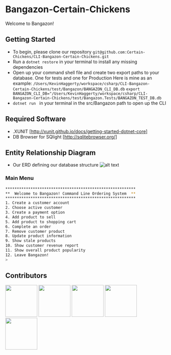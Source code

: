 # Bangazon-Certain-Chickens
Welcome to Bangazon!  
## Getting Started
- To begin, please clone our repository ```git@github.com:Certain-Chickens/CLI-Bangazon-Certain-Chickens.git```
- Run a ```dotnet restore``` in your terminal to install any missing dependencies
- Open up your command shell file and create two export paths to your database.  One for tests and one for Production  Here is mine as an example: ```/Users/KevinHaggerty/workspace/csharp/CLI-Bangazon-Certain-Chickens/test/Bangazon/BANGAZON_CLI_DB.db```
```export BANGAZON_CLI_DB="/Users/KevinHaggerty/workspace/csharp/CLI-Bangazon-Certain-Chickens/test/Bangazon.Tests/BANGAZON_TEST_DB.db```
- ```dotnet run ``` in your terminal in the src/Bangazon path to open up the CLI

## Required Software
- .XUNIT [http://xunit.github.io/docs/getting-started-dotnet-core]
- DB Browser for SQlight [http://sqlitebrowser.org/]

## Entity Relationship Diagram
- Our ERD defining our database structure
![alt text](http://i67.tinypic.com/jv28er.png)




### Main Menu

```bash
*********************************************************
**  Welcome to Bangazon! Command Line Ordering System  **
*********************************************************
1. Create a customer account
2. Choose active customer
3. Create a payment option
4. Add product to sell
5. Add product to shopping cart
6. Complete an order
7. Remove customer product
8. Update product information
9. Show stale products
10. Show customer revenue report
11. Show overall product popularity
12. Leave Bangazon!
>
```

## Contributors 
<a href="https://github.com/mmcpher2" target="_blank"> <img src="https://avatars0.githubusercontent.com/u/32435000?s=400&v=4" width="100px"></a> 
<a href="https://github.com/Greg-Turner" target="_blank"> <img src="https://avatars3.githubusercontent.com/u/31353577?s=460&v=4" width="100px"></a>
<a href="https://github.com/leahduvic" target="_blank"> <img src="https://avatars3.githubusercontent.com/u/32464818?s=460&v=4" width="100px"></a>
<a href="https://github.com/MidbossK" target="_blank"> <img src="https://avatars2.githubusercontent.com/u/31857691?s=460&v=4" width="100px"></a>
<a href="https://github.com/kghaggerty" target="_blank"> <img src="https://avatars1.githubusercontent.com/u/31331361?s=460&v=4" width="100px"></a>
